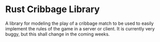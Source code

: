 # Rust Cribbage Library
A library for modeling the play of a cribbage match to be used to easily implement the rules of the game in a server or client. It is currently very buggy, but this shall change in the coming weeks.
